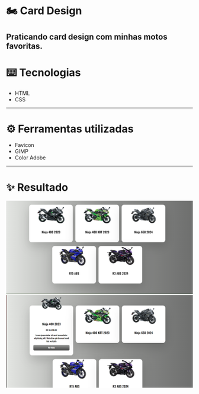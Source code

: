 # 🏍️ Card Design
Praticando card design com minhas motos favoritas.
---
# ⌨️ Tecnologias 
- HTML
- CSS 
---
# ⚙️ Ferramentas utilizadas

 - Favicon
 - GIMP
 - Color Adobe
---
# ✨ Resultado
<img src="assets/imagens/01.png">
<img src="assets/imagens/02.png">
